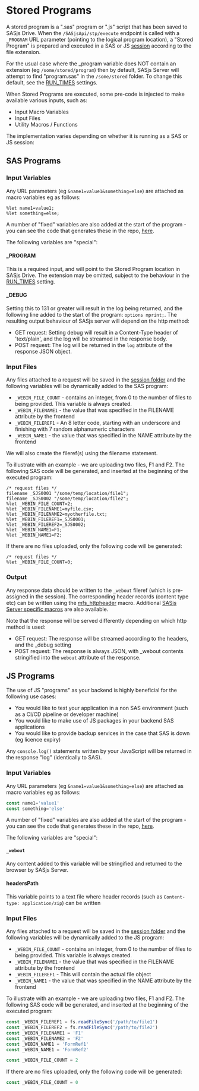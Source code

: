 # Stored Programs

A stored program is a ".sas" program or ".js" script that has been saved to SASjs Drive.  When the `/SASjsApi/stp/execute` endpoint is called with a `_PROGRAM` URL parameter (pointing to the logical program location), a "Stored Program" is prepared and executed in a SAS or JS [session](/sessions) according to the file extension.

For the usual case where the _program variable does NOT contain an extension (eg `/some/stored/program`) then by default, SASjs Server will attempt to find "program.sas" in the `/some/stored` folder.  To change this default, see the [RUN_TIMES](/settings/#RUN_TIMES) settings.

When Stored Programs are executed, some pre-code is injected to make available various inputs, such as:

* Input Macro Variables
* Input Files
* Utility Macros / Functions

The implementation varies depending on whether it is running as a SAS or JS session:

## SAS Programs

### Input Variables

Any URL parameters (eg `&name1=value1&something=else`) are attached as macro variables eg as follows:

```sas
%let name1=value1;
%let something=else;
```

A number of "fixed" variables are also added at the start of the program - you can see the code that generates these in the repo, [here](https://github.com/sasjs/server/blob/main/api/src/controllers/internal/Execution.ts#L93).

The following variables are "special":

#### _PROGRAM
This is a required input, and will point to the Stored Program location in SASjs Drive.  The extension may be omitted, subject to the behaviour in the [RUN_TIMES](/settings/#RUN_TIMES) setting.

#### _DEBUG
Setting this to 131 or greater will result in the log being returned, and the following line added to the start of the program:  `options mprint;`.  The resulting output behaviour of SASjs server will depend on the http method:

* GET request:  Setting debug will result in a Content-Type header of 'text/plain', and the log will be streamed in the response body.
* POST request: The log will be returned in the `log` attribute of the response JSON object.


### Input Files

Any files attached to a request will be saved in the [session folder](/sessions) and the following variables will be dynamically added to the SAS program:

* `_WEBIN_FILE_COUNT` - contains an integer, from 0 to the number of files to being provided. This variable is always created.
* `_WEBIN_FILENAME1` - the value that was specified in the FILENAME attribute by the frontend
* `_WEBIN_FILEREF1` - An 8 letter code, starting with an underscore and finishing with 7 random alphanumeric characters
* `_WEBIN_NAME1` - the value that was specified in the NAME attribute by the frontend

We will also create the fileref(s) using the filename statement.

To illustrate with an example - we are uploading two files, F1 and F2. The following SAS code will be generated, and inserted at the beginning of the executed program:

```sas
/* request files */
filename _SJS0001 "/some/temp/location/file1";
filename _SJS0002 "/some/temp/location/file2";
%let _WEBIN_FILE_COUNT=2;
%let _WEBIN_FILENAME1=myfile.csv;
%let _WEBIN_FILENAME2=myotherfile.txt;
%let _WEBIN_FILEREF1=_SJS0001;
%let _WEBIN_FILEREF2=_SJS0002;
%let _WEBIN_NAME1=F1;
%let _WEBIN_NAME1=F2;
```

If there are no files uploaded, only the following code will be generated:

```sas
/* request files */
%let _WEBIN_FILE_COUNT=0;
```

### Output

Any response data should be written to the `_webout` fileref (which is pre-assigned in the session).  The corresponding header records (content type etc) can be written using the [mfs_httpheader](https://core.sasjs.io/mfs__httpheader_8sas.html) macro. Additional [SASjs Server specific macros](https://core.sasjs.io/dir_41e1742e44e2de38b3bc91f993fed282.html) are also available.

Note that the response will be served differently depending on which http method is used:

* GET request: The response will be streamed according to the headers, and the _debug setting
* POST request: The response is always JSON, with _webout contents stringified into the `webout` attribute of the response.


## JS Programs

The use of JS "programs" as your backend is highly beneficial for the following use cases:

* You would like to test your application in a non SAS environment (such as a CI/CD pipeline or developer machine)
* You would like to make use of JS packages in your backend SAS applications
* You would like to provide backup services in the case that SAS is down (eg licence expiry)

Any `console.log()` statements written by your JavaScript will be returned in the response "log" (identically to SAS). 

### Input Variables

Any URL parameters (eg `&name1=value1&something=else`) are attached as macro variables eg as follows:

```js
const name1='value1'
const something='else'
```

A number of "fixed" variables are also added at the start of the program - you can see the code that generates these in the repo, [here](https://github.com/sasjs/server/blob/main/api/src/controllers/internal/Execution.ts).

The following variables are "special":

#### `_webout`
Any content added to this variable will be stringified and returned to the browser by SASjs Server.   

#### headersPath
This variable points to a text file where header records (such as `Content-type: application/zip`) can be written


### Input Files

Any files attached to a request will be saved in the [session folder](/sessions) and the following variables will be dynamically added to the JS program:

* `_WEBIN_FILE_COUNT` - contains an integer, from 0 to the number of files to being provided. This variable is always created.
* `_WEBIN_FILENAME1` - the value that was specified in the FILENAME attribute by the frontend
* `_WEBIN_FILEREF1` - This will contain the actual file object
* `_WEBIN_NAME1` - the value that was specified in the NAME attribute by the frontend

To illustrate with an example - we are uploading two files, F1 and F2. The following SAS code will be generated, and inserted at the beginning of the executed program:

```js
const _WEBIN_FILEREF1 = fs.readFileSync('/path/to/file1')
const _WEBIN_FILEREF2 = fs.readFileSync('/path/to/file2')
const _WEBIN_FILENAME1 = 'F1'
const _WEBIN_FILENAME2 = 'F2'
const _WEBIN_NAME1 = 'FormRef1'
const _WEBIN_NAME1 = 'FormRef2'

const _WEBIN_FILE_COUNT = 2

```

If there are no files uploaded, only the following code will be generated:

```js
const _WEBIN_FILE_COUNT = 0
```
